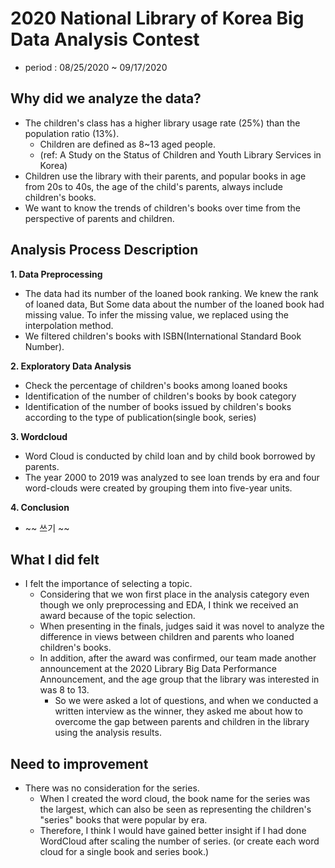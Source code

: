 # 2020 National Library of Korea Big Data Analysis Contest #
- period : 08/25/2020 ~ 09/17/2020

## Why did we analyze the data?
- The children's class has a higher library usage rate (25%) than the population ratio (13%).
  - Children are defined as 8~13 aged people.
  - (ref: A Study on the Status of Children and Youth Library Services in Korea)
- Children use the library with their parents, and popular books in age from 20s to 40s, the age of the child's parents, always include children's books.
- We want to know the trends of children's books over time from the perspective of parents and children.

## Analysis Process Description ##
**1. Data Preprocessing**
 - The data had its number  of the loaned book ranking. We knew the rank of loaned data, But Some data about the number of the loaned book had missing value. To infer the missing value, we replaced using the interpolation method.
 - We filtered children's books with ISBN(International Standard Book Number).
 
**2. Exploratory Data Analysis**
 - Check the percentage of children's books among loaned books
 - Identification of the number of children's books by book category
 - Identification of the number of books issued by children's books according to the type of publication(single book, series)

**3. Wordcloud**
 - Word Cloud is conducted by child loan and by child book borrowed by parents.
 - The year 2000 to 2019 was analyzed to see loan trends by era and four word-clouds were created by grouping them into five-year units.

**4. Conclusion**
- ~~ 쓰기 ~~

 
## What I did felt ##
- I felt the importance of selecting a topic.
    - Considering that we won first place in the analysis category even though we only preprocessing and EDA, I think we received an award because of the topic selection.
    - When presenting in the finals, judges said it was novel to analyze the difference in views between children and parents who loaned children's books.
    - In addition, after the award was confirmed, our team made another announcement at the 2020 Library Big Data Performance Announcement, and the age group that the library was interested in was 8 to 13.
      - So we were asked a lot of questions, and when we conducted a written interview as the winner, they asked me about how to overcome the gap between parents and children in the library using the analysis results.

## Need to improvement ##
- There was no consideration for the series.
  - When I created the word cloud, the book name for the series was the largest, which can also be seen as representing the children's "series" books that were popular by era. 
  - Therefore, I think I would have gained better insight if I had done WordCloud after scaling the number of series. (or create each word cloud for a single book and series book.)


